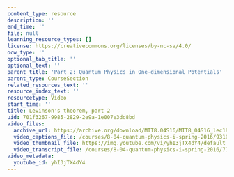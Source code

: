 ```yaml
---
content_type: resource
description: ''
end_time: ''
file: null
learning_resource_types: []
license: https://creativecommons.org/licenses/by-nc-sa/4.0/
ocw_type: ''
optional_tab_title: ''
optional_text: ''
parent_title: 'Part 2: Quantum Physics in One-dimensional Potentials'
parent_type: CourseSection
related_resources_text: ''
resource_index_text: ''
resourcetype: Video
start_time: ''
title: Levinson's theorem, part 2
uid: 701f3267-9985-2829-2e9a-1e007e3dd8bd
video_files:
  archive_url: https://archive.org/download/MIT8.04S16/MIT8_04S16_lec18_s5_300k.mp4
  video_captions_file: /courses/8-04-quantum-physics-i-spring-2016/9310e779db9f5271add9f085c030df6f_yhI3jTX4dY4.vtt
  video_thumbnail_file: https://img.youtube.com/vi/yhI3jTX4dY4/default.jpg
  video_transcript_file: /courses/8-04-quantum-physics-i-spring-2016/771de1b5c700772bbf88311b3d90d0a9_yhI3jTX4dY4.pdf
video_metadata:
  youtube_id: yhI3jTX4dY4
---
```

